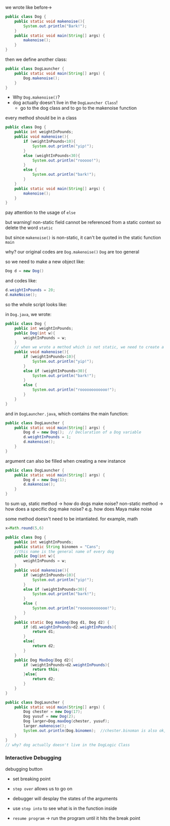 
we wrote like before→

```java
public class Dog {  
    public static void makenoise(){  
        System.out.println("Bark!");  
    }  
    public static void main(String[] args) {  
        makenoise();  
    }  
}
```

then we define another class:

```java
public class DogLauncher {  
    public static void main(String[] args) {  
        Dog.makenoise();  
    }  
}  
```

- Why `Dog.makenoise()`?
- dog actually doesn't live in the `DogLauncher Class`!
	- go to the dog class and to go to the makenoise function

every method should be in a class

```java
public class Dog {  
    public int weightInPounds;  
    public void makenoise(){  
        if (weightInPounds<10){  
            System.out.println("yip!");  
        }  
        else (weightInPounds<30){  
            System.out.println("rooooo!");  
        }  
        else {  
            System.out.println("bark!");  
        }  
    }  
    public static void main(String[] args) {  
        makenoise();  
    }  
}
```

pay attention to the usage of `else`

but warning! non-static field cannot be referenced from a static context
so delete the word `static`

but since `makenoise()` is non-static, it can't be quoted in the static function `main`

why?
our original codes are `Dog.makenoise()`
`Dog` are too general

so we need to make a new object like:
```java
Dog d = new Dog()
```

and codes like:

```java
d.weightInPounds = 20;
d.makeNoise();
```

so the whole script looks like:

in `Dog.java`, we wrote:

```java
public class Dog {  
    public int weightInPounds;  
    public Dog(int w){  
	    weightInPounds = w;  
	}
	// when we wrote a method which is not static, we need to create a instance
	public void makenoise(){  
        if (weightInPounds<10){  
            System.out.println("yip!");  
        }  
        else if (weightInPounds<30){  
            System.out.println("bark!");  
        }  
        else {  
            System.out.println("roooooooooooo!");  
        }  
    }  
}
```


and in `DogLauncher.java`, which contains the main function:

```java
public class DogLauncher {  
    public static void main(String[] args) {  
        Dog d = new Dog();  // Declaration of a Dog variable
        d.weightInPounds = 1;  
        d.makenoise();  
    }  
}
```

argument can also be filled when creating a new instance 

```java
public class DogLauncher {  
    public static void main(String[] args) {  
        Dog d = new Dog(1);  
        d.makenoise();  
    }  
}
```

to sum up, static method -> how do dogs make noise?
non-static method -> how does a specific dog make noise? e.g. how does Maya make noise

some method doesn't need to be intantiated. for example, math
```java
x=Math.round(5,6)
```

```java
public class Dog {  
    public int weightInPounds;  
    public static String binomen = "Cans";  
    //this name is the general name of every dog  
    public Dog(int w){  
        weightInPounds = w;  
    }  
    public void makenoise(){  
        if (weightInPounds<10){  
            System.out.println("yip!");  
        }  
        else if (weightInPounds<30){  
            System.out.println("bark!");  
        }  
        else {  
            System.out.println("roooooooooooo!");  
        }  
    }  
    public static Dog maxDog(Dog d1, Dog d2) {  
        if (d1.weightInPounds>d2.weightInPounds){  
            return d1;  
        }  
        else{  
            return d2;  
        }  
    }  
    public Dog MaxDog(Dog d2){  
        if (weightInPounds>d2.weightInPounds){  
            return this;  
        }else{  
            return d2;  
        }  
    }  
}
```


```java
public class DogLauncher {  
    public static void main(String[] args) {  
        Dog chester = new Dog(17);  
        Dog yusuf = new Dog(2);  
        Dog larger=Dog.maxDog(chester, yusuf);  
        larger.makenoise();  
        System.out.println(Dog.binomen);  //chester.binoman is also ok, just bit ugly
    }  
}  
// why? dog actually doesn't live in the DogLogic Class
```

### Interactive Debugging

debugging button
- set breaking point
- `step over` allows us to go on
- debugger will desplay the states of the arguments

- use `step into` to see what is in the function inside
- `resume program` -> run the program until it hits the break point
